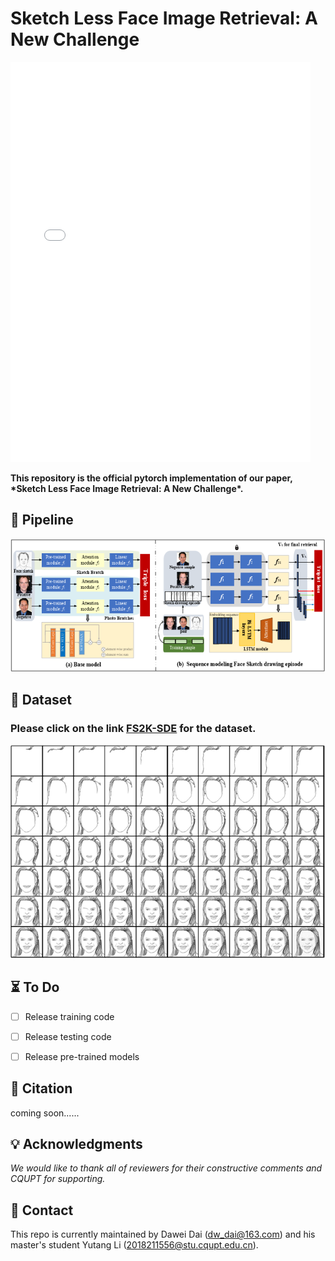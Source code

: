 # Sketch Less Face Image Retrieval: A New Challenge
<iframe height=640 width=480 src="//player.bilibili.com/player.html?aid=561883674&bvid=BV1be4y1e7WA&cid=871667072&page=1" scrolling="no" border="0" frameborder="no" framespacing="0" allowfullscreen="true"> </iframe>

**This repository is the official pytorch implementation of our paper, \*Sketch Less Face Image Retrieval: A New Challenge\*.**

## 🌟 Pipeline

![img](README.assets/wps1.png)

## :floppy_disk: Dataset

### Please click on the link [FS2K-SDE](https://github.com/ddw2AIGROUP2CQUPT/FS2K-SDE) for the dataset.

![image-20221025194710409](README.assets/image-20221025194710409.png)

## ⏳ To Do

- [ ] Release training code

- [ ] Release testing code
- [ ] Release pre-trained models

## 📔 Citation

coming soon......

## 💡 Acknowledgments

*We would like to thank all of reviewers for their constructive comments and CQUPT for supporting.*

## 📨 Contact

This repo is currently maintained by Dawei Dai (dw_dai@163.com) and his master's student Yutang Li (2018211556@stu.cqupt.edu.cn).
